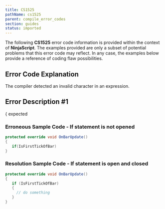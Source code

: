 ```yaml
---
title: CS1525
pathName: cs1525
parent: compile_error_codes
section: guides
status: imported
---
```


The following **CS1525** error code information is provided within the context of **NinjaScript**. The examples provided are only a subset of potential problems that this error code may reflect. In any case, the examples below provide a reference of coding flaw possibilities.

## Error Code Explanation

The compiler detected an invalid character in an expression.

## Error Description #1

{ expected

### Erroneous Sample Code - If statement is not opened  

```csharp
protected override void OnBarUpdate()  
{  
   if(IsFirstTickOfBar)        
}
```

### Resolution Sample Code - If statement is open and closed

```csharp
protected override void OnBarUpdate()  
{  
   if (IsFirstTickOfBar)  
   {  
     // do something  
   }  
}
```
